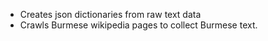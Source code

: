 - Creates json dictionaries from raw text data
- Crawls Burmese wikipedia pages to collect Burmese text.
